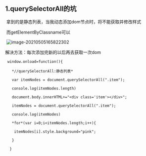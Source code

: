 ## 1.querySelectorAll的坑

​	拿到的是静态列表，当我动态添加dom节点时，将不能获取并修改样式

​	而getElementByClassname可以

​	![image-20210505165822302](C:\Users\zyy\AppData\Roaming\Typora\typora-user-images\image-20210505165822302.png)

解决方法：每次添加完新的以后再去获取一次dom

```
 window.onload=function(){

   *//querySelectorAll:静态列表*

   var itemNodes = document.querySelectorAll(".item");

   console.log(itemNodes.length)

   document.body.innerHTML+="<div class='item'></div>";

   itemNodes = document.querySelectorAll(".item");

   console.log(itemNodes)

   *for*(var i=0;i<itemNodes.length;i++){

​    itemNodes[i].style.background="pink";

   }

  }
```

